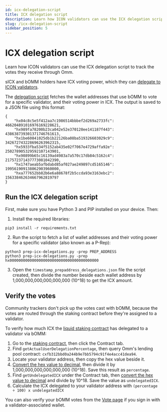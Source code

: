 ```yaml
---
id: icx-delegation-script
title: ICX delegation script
description: Learn how ICON validators can use the ICX delegation script to track the votes they receive through Omm.
slug: /icx-delegation-script
sidebar_position: 5
---
```


# ICX delegation script
Learn how ICON validators can use the ICX delegation script to track the votes they receive through Omm.


sICX and bOMM holders have ICX voting power, which they can [delegate to ICON validators](/vote-validators).

The [delegation script](https://github.com/openmoneymarket/openmoneymarket-mono/tree/development/scripts/prep-icx-delegations) fetches the wallet addresses that use bOMM to vote for a specific validator, and their voting power in ICX. The output is saved to a JSON file using this format:

```
{
    "hx04c8c5e5f412aa7c1986514bbbef2d269a2733fc": 466204891016976169228621,
    "hx989fa78200b23ca042e52e370128ee141187f443": 438638739301371746761613,
    "hx1be60841025db1b22126ba08ba519326603029c9": 342672743228696263962315,
    "hx5933fba534f5152ab435e02f7067e4729affa92e": 250278905329592107143901,
    "hx90899b65c16139ad4983a7a570c17db84c5162c4": 217572371437773081042390,
    "hx1747aeab5afbdabd85af027ae249897cd5165146": 199561909138062903960000,
    "hxa777652bb82b6e6a88678f2b5ccda93e3163ebc2": 156338462634667962819797
}
```

## Run the ICX delegation script
First, make sure you have Python 3 and PIP installed on your device. Then:

1. Install the required libraries:

```pip3 install -r requirements.txt```

2. Run the script to fetch a list of wallet addresses and their voting power for a specific validator (also known as a P-Rep):

```
python3 prep-icx-delegations.py -prep PREP_ADDRESS
python3 prep-icx-delegations.py -prep hx0000000000000000000000000000000000000000
```

3. Open the `timestamp_prepaddress_delegations.json` file the script created, then divide the number beside each wallet address by 1,000,000,000,000,000,000 (10^18) to get the ICX amount.


## Verify the votes
Community trackers don't pick up the votes cast with bOMM, because the votes are routed through the staking contract before they're assigned to a validator.

To verify how much ICX the [liquid staking contract](https://tracker.icon.community/contract/cx43e2eec79eb76293c298f2b17aec06097be606e0) has delegated to a validator via bOMM:

1. Go to the [staking contract](https://tracker.icon.community/contract/cx43e2eec79eb76293c298f2b17aec06097be606e0), then click the Contract tab.
2. Find `getActualUserDelegationPercentage`, then query Omm's lending pool contract: `cxfb312bbd0a244b9e7bb5794c91f4e4acc41dea94`.
3. Locate your validator address, then copy the hex value beside it.
4. [Convert the hex value to decimal](https://www.rapidtables.com/convert/number/hex-to-decimal.html), then divide it by 1,000,000,000,000,000,000 (10^18). Save this result as `percentage`.
5. Find `getUndelegatedICX` under the Contract tab, then [convert the hex value to decimal](https://www.rapidtables.com/convert/number/hex-to-decimal.html) and divide by 10^18. Save the value as `undelegatedICX`.
6. Calculate the ICX delegated to your validator address with ```(percentage ÷ 100) x undelegatedICX```

You can also verify your bOMM votes from the [Vote page](https://app.omm.finance/#/vote/) if you sign in with a validator-associated wallet.